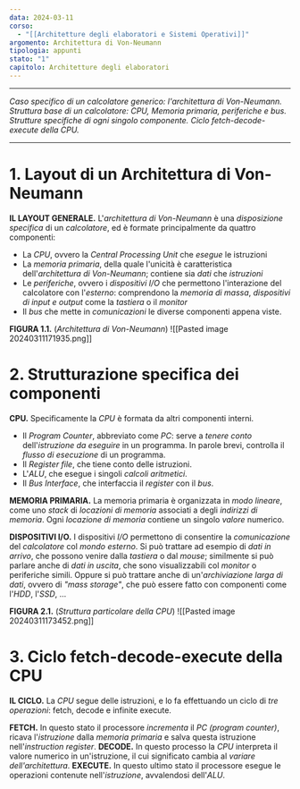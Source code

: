 ```yaml
---
data: 2024-03-11
corso:
  - "[[Architetture degli elaboratori e Sistemi Operativi]]"
argomento: Architettura di Von-Neumann
tipologia: appunti
stato: "1"
capitolo: Architetture degli elaboratori
---
```

- - -
*Caso specifico di un calcolatore generico: l'architettura di Von-Neumann. Struttura base di un calcolatore: CPU, Memoria primaria, periferiche e bus. Strutture specifiche di ogni singolo componente. Ciclo fetch-decode-execute della CPU.*
- - -
# 1. Layout di un Architettura di Von-Neumann
**IL LAYOUT GENERALE.** L'*architettura di Von-Neumann* è una *disposizione specifica* di un *calcolatore*, ed è formate principalmente da quattro componenti:
- La *CPU*, ovvero la *Central Processing Unit* che *esegue* le istruzioni
- La *memoria primaria*, della quale l'unicità è caratteristica dell'*architettura di Von-Neumann*; contiene sia *dati* che *istruzioni*
- Le *periferiche*, ovvero i *dispositivi I/O* che permettono l'interazione del calcolatore con l'*esterno*: comprendono la *memoria di massa*, *dispositivi di input e output* come la *tastiera* o il *monitor*
- Il *bus* che mette in *comunicazioni* le diverse componenti appena viste.

**FIGURA 1.1.** (*Architettura di Von-Neumann*)
![[Pasted image 20240311171935.png]]

# 2. Strutturazione specifica dei componenti
**CPU.** Specificamente la *CPU* è formata da altri componenti interni.
- Il *Program Counter*, abbreviato come *PC*: serve a *tenere conto* dell'*istruzione da eseguire* in un programma. In parole brevi, controlla il *flusso di esecuzione* di un programma.
- Il *Register file*, che tiene conto delle istruzioni.
- L'*ALU*, che esegue i singoli *calcoli aritmetici*.
- Il *Bus Interface*, che interfaccia il *register* con il *bus*.

**MEMORIA PRIMARIA.** La memoria primaria è organizzata in *modo lineare*, come uno *stack* di *locazioni di memoria* associati a degli *indirizzi di memoria*. Ogni *locazione di memoria* contiene un singolo *valore* numerico.

**DISPOSITIVI I/O.** I dispositivi *I/O* permettono di consentire la *comunicazione* del *calcolatore* col *mondo esterno*. Si può trattare ad esempio di *dati in arrivo*, che possono venire dalla *tastiera* o dal *mouse*; similmente si può parlare anche di *dati in uscita*, che sono visualizzabili col *monitor* o periferiche simili. Oppure si può trattare anche di un'*archiviazione larga di dati*, ovvero di *"mass storage"*, che può essere fatto con componenti come l'*HDD*, l'*SSD*, ...

**FIGURA 2.1.** (*Struttura particolare della CPU*)
![[Pasted image 20240311173452.png]]

# 3. Ciclo fetch-decode-execute della CPU
**IL CICLO.** La *CPU* segue delle istruzioni, e lo fa effettuando un ciclo di *tre operazioni*: fetch, decode e infinite execute.

**FETCH.** In questo stato il processore *incrementa* il *PC (program counter)*, ricava l'*istruzione* dalla *memoria primaria* e salva questa istruzione nell'*instruction register*.
**DECODE.** In questo processo la *CPU* interpreta il valore numerico in un'istruzione, il cui significato cambia al *variare dell'architettura*.
**EXECUTE.** In questo ultimo stato il processore esegue le operazioni contenute nell'*istruzione*, avvalendosi dell'*ALU*.